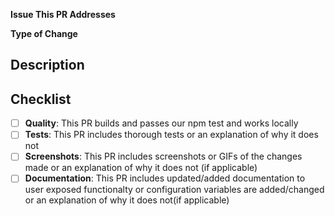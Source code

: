 <!--
Thanks for sending a pull request!
- if this is your first time, please ensure you have read through our contributor guide: https://github.com/Seneca-CDOT/telescope/blob/master/docs/CONTRIBUTING.md
-->

**Issue This PR Addresses**

<!--
1. Automatically close the issue when this PR is merged
    USAGE: Fixes #<issue number>
2. If your PR addresses an issue but does not close it
    USAGE: #<issue number> <reason>(i.e. This issue was worked on by @user and myself and his PR should close the issue.)
-->

**Type of Change**

<!-- bug fix, feature, documentation, UI, etc. -->

## Description

<!-- Please add a detailed description of what this PR does and why it is needed -->

## Checklist

<!-- Before submitting a PR, address each item -->

- [ ] **Quality**: This PR builds and passes our npm test and works locally
- [ ] **Tests**: This PR includes thorough tests or an explanation of why it does not
- [ ] **Screenshots**: This PR includes screenshots or GIFs of the changes made or an explanation of why it does not (if applicable)
- [ ] **Documentation**: This PR includes updated/added documentation to user exposed functionalty or configuration variables are added/changed or an explanation of why it does not(if applicable)

